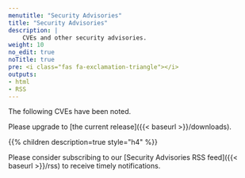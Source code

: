 ```yaml
---
menutitle: "Security Advisories"
title: "Security Advisories"
description: |
    CVEs and other security advisories.
weight: 10
no_edit: true
noTitle: true
pre: <i class="fas fa-exclamation-triangle"></i>
outputs:
- html
- RSS
---
```


The following CVEs have been noted.

Please upgrade to [the current release]({{< baseurl >}}/downloads).

{{% children description=true style="h4" %}}

Please consider subscribing to our [Security Advisories RSS feed]({{< baseurl >}}/rss) to receive
timely notifications.
